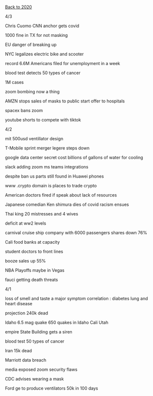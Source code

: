 [Back to 2020](2020index.md)

4/3

Chris Cuomo CNN anchor gets covid 

1000 fine in TX for not masking 

EU danger of breaking up 

NYC legalizes electric bike and scooter 

record 6.6M Americans filed for unemployment in a week

blood test detects 50 types of cancer 

1M cases 

zoom bombing now a thing 

AMZN stops sales of masks to public start offer to hospitals 

spacex bans zoom

youtube shorts to compete with tiktok 



4/2

mit 500usd ventillator design 

T-Mobile sprint merger 
legere steps down 

google data center secret cost billions of gallons of water
for cooling  

slack adding zoom ms teams integrations 

despite ban us parts still found in Huawei phones 

www .crypto domain is places to trade crypto 

American doctors fired if speak about lack of resources 

Japanese comedian Ken shimura dies of covid 
racism ensues 

Thai king 20 mistresses and 4 wives 

deficit at ww2 levels 

carnival cruise ship company with 6000 passengers 
shares down 76%

Cali food banks at capacity

student doctors to front lines 

booze sales up 55%

NBA Playoffs maybe in Vegas 

fauci getting death threats 

4/1

loss of smell and taste a major symptom 
correlation : diabetes lung and heart disease 

projection 240k dead

Idaho 6.5 mag quake 
650 quakes in Idaho Cali Utah 

empire State Building gets a siren 

blood test 50 types of cancer 

Iran 15k dead 

Marriott data breach 

media exposed zoom security flaws 

CDC advises wearing a mask 

Ford ge to produce ventilators 50k in 100 days 




